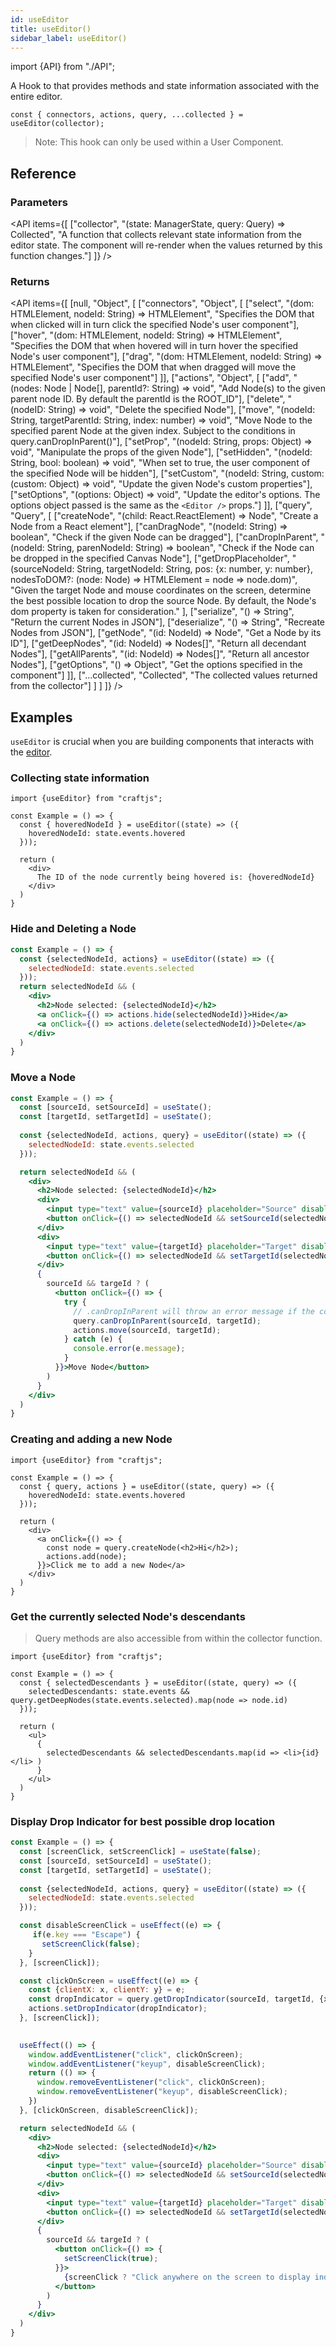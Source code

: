 ```yaml
---
id: useEditor
title: useEditor()
sidebar_label: useEditor()
---
```


import {API} from "./API";

A Hook to that provides methods and state information associated with the entire editor.

```tsx
const { connectors, actions, query, ...collected } = useEditor(collector);
```

> Note: This hook can only be used within a User Component. 


## Reference
### Parameters
<API items={[
  ["collector", "(state: ManagerState, query: Query) => Collected", "A function that collects relevant state information from the editor state. The component will re-render when the values returned by this function changes."]
]} /> 

### Returns

<API items={[
  [null, "Object", [
    ["connectors", "Object", [
      ["select", "(dom: HTMLElement, nodeId: String) => HTMLElement", "Specifies the DOM that when clicked will in turn click the specified Node's user component"],
      ["hover", "(dom: HTMLElement, nodeId: String) => HTMLElement", "Specifies the DOM that when hovered will in turn hover the specified Node's user component"],
      ["drag", "(dom: HTMLElement, nodeId: String) => HTMLElement", "Specifies the DOM that when dragged will move the specified Node's user component"]
    ]],
    ["actions", "Object", [
      ["add", "(nodes: Node | Node[], parentId?: String) => void", "Add Node(s) to the given parent node ID. By default the parentId is the ROOT_ID"],
      ["delete", "(nodeID: String) => void", "Delete the specified Node"],
      ["move", "(nodeId: String, targetParentId: String, index: number) => void", "Move Node to the specified parent Node at the given index. Subject to the conditions in query.canDropInParent()"],
      ["setProp", "(nodeId: String, props: Object) => void", "Manipulate the props of the given Node"],
      ["setHidden", "(nodeId: String, bool: boolean) => void", "When set to true, the user component of the specified Node will be hidden"],
      ["setCustom", "(nodeId: String, custom: (custom: Object) => void", "Update the given Node's custom properties"],
      ["setOptions", "(options: Object) => void", "Update the editor's options. The options object passed is the same as the  `<Editor />` props."]
    ]],
    ["query", "Query", [
      ["createNode", "(child: React.ReactElement) => Node", "Create a Node from a React element"],
      ["canDragNode", "(nodeId: String) => boolean", "Check if the given Node can be dragged"],
      ["canDropInParent", "(nodeId: String, parenNodeId: String) => boolean", "Check if the Node can be dropped in the specified Canvas Node"],
      ["getDropPlaceholder", 
        "(sourceNodeId: String, targetNodeId: String, pos: {x: number, y: number}, nodesToDOM?: (node: Node) => HTMLElement = node => node.dom)",
        "Given the target Node and mouse coordinates on the screen, determine the best possible location to drop the source Node. By default, the Node's dom property is taken for consideration."
      ],
      ["serialize", "() => String", "Return the current Nodes in JSON"],
      ["deserialize", "() => String", "Recreate Nodes from JSON"],
      ["getNode", "(id: NodeId) => Node", "Get a Node by its ID"],
      ["getDeepNodes", "(id: NodeId) => Nodes[]", "Return all decendant Nodes"],
      ["getAllParents", "(id: NodeId) => Nodes[]", "Return all ancestor Nodes"],
      ["getOptions", "() => Object", "Get the options specified in the <Craft /> component"]
    ]],
    ["...collected", "Collected", "The collected values returned from the collector"]
  ]
  ]
]} /> 

## Examples
`useEditor` is crucial when you are building components that interacts with the [editor](../concepts/editor-components).

### Collecting state information
```tsx
import {useEditor} from "craftjs";

const Example = () => {
  const { hoveredNodeId } = useEditor((state) => ({
    hoveredNodeId: state.events.hovered
  }));

  return (
    <div>
      The ID of the node currently being hovered is: {hoveredNodeId}
    </div>
  )
}
```

### Hide and Deleting a Node
```jsx
const Example = () => {
  const {selectedNodeId, actions} = useEditor((state) => ({
    selectedNodeId: state.events.selected
  }));
  return selectedNodeId && (
    <div>
      <h2>Node selected: {selectedNodeId}</h2>
      <a onClick={() => actions.hide(selectedNodeId)}>Hide</a>
      <a onClick={() => actions.delete(selectedNodeId)}>Delete</a>
    </div>
  )
}
```

### Move a Node
```jsx
const Example = () => {
  const [sourceId, setSourceId] = useState();
  const [targetId, setTargetId] = useState();
  
  const {selectedNodeId, actions, query} = useEditor((state) => ({
    selectedNodeId: state.events.selected
  }));

  return selectedNodeId && (
    <div>
      <h2>Node selected: {selectedNodeId}</h2>
      <div>
        <input type="text" value={sourceId} placeholder="Source" disabled />
        <button onClick={() => selectedNodeId && setSourceId(selectedNodeId)}>Set selected Node as source</button>
      </div>
      <div>
        <input type="text" value={targetId} placeholder="Target" disabled />
        <button onClick={() => selectedNodeId && setTargetId(selectedNodeId)}>Set selected Node as target</button>
      </div>
      {
        sourceId && targeId ? (
          <button onClick={() => {
            try {
              // .canDropInParent will throw an error message if the conditions failed
              query.canDropInParent(sourceId, targetId); 
              actions.move(sourceId, targetId);
            } catch (e) {
              console.error(e.message);
            } 
          }}>Move Node</button>
        )
      }
    </div>
  )
}
```

### Creating and adding a new Node
```tsx
import {useEditor} from "craftjs";

const Example = () => {
  const { query, actions } = useEditor((state, query) => ({
    hoveredNodeId: state.events.hovered
  }));

  return (
    <div>
      <a onClick={() => {
        const node = query.createNode(<h2>Hi</h2>);
        actions.add(node);
      }}>Click me to add a new Node</a>
    </div>
  )
}
```


### Get the currently selected Node's descendants
> Query methods are also accessible from within the collector function.

```tsx
import {useEditor} from "craftjs";

const Example = () => {
  const { selectedDescendants } = useEditor((state, query) => ({
    selectedDescendants: state.events && query.getDeepNodes(state.events.selected).map(node => node.id)
  }));

  return (
    <ul>
      {
        selectedDescendants && selectedDescendants.map(id => <li>{id}</li> )
      }
    </ul>
  )
}
```

### Display Drop Indicator for best possible drop location
```jsx
const Example = () => {
  const [screenClick, setScreenClick] = useState(false);
  const [sourceId, setSourceId] = useState();
  const [targetId, setTargetId] = useState();
  
  const {selectedNodeId, actions, query} = useEditor((state) => ({
    selectedNodeId: state.events.selected
  }));

  const disableScreenClick = useEffect((e) => {
     if(e.key === "Escape") {
       setScreenClick(false);
    }
  }, [screenClick]);

  const clickOnScreen = useEffect((e) => {
    const {clientX: x, clientY: y} = e;
    const dropIndicator = query.getDropIndicator(sourceId, targetId, {x, y});
    actions.setDropIndicator(dropIndicator);
  }, [screenClick]);
  

  useEffect(() => {
    window.addEventListener("click", clickOnScreen);
    window.addEventListener("keyup", disableScreenClick);
    return (() => {
      window.removeEventListener("click", clickOnScreen);
      window.removeEventListener("keyup", disableScreenClick);
    })
  }, [clickOnScreen, disableScreenClick]);

  return selectedNodeId && (
    <div>
      <h2>Node selected: {selectedNodeId}</h2>
      <div>
        <input type="text" value={sourceId} placeholder="Source" disabled />
        <button onClick={() => selectedNodeId && setSourceId(selectedNodeId)}>Set selected Node as source</button>
      </div>
      <div>
        <input type="text" value={targetId} placeholder="Target" disabled />
        <button onClick={() => selectedNodeId && setTargetId(selectedNodeId)}>Set selected Node as target</button>
      </div>
      {
        sourceId && targeId ? (
          <button onClick={() => {
            setScreenClick(true);
          }}>
            {screenClick ? "Click anywhere on the screen to display indicator" : "Start"}
          </button>
        )
      }
    </div>
  )
}
```